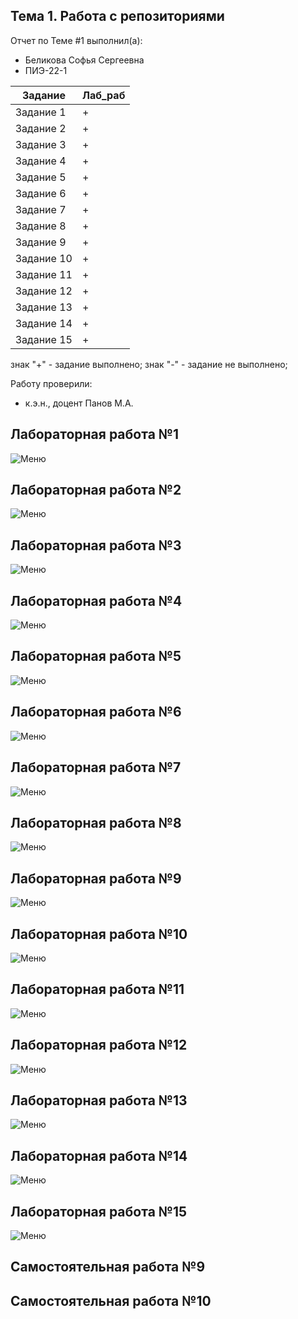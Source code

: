 ## Тема 1. Работа с репозиториями
Отчет по Теме #1 выполнил(а):
- Беликова Софья Сергеевна
- ПИЭ-22-1

| Задание | Лаб_раб |
| ------ | ------ |
| Задание 1 | + |
| Задание 2 | + | 
| Задание 3 | + |
| Задание 4 | + |
| Задание 5 | + | 
| Задание 6 | + | 
| Задание 7 | + | 
| Задание 8 | + | 
| Задание 9 | + | 
| Задание 10 | + | 
| Задание 11 | + | 
| Задание 12 | + | 
| Задание 13 | + | 
| Задание 14 | + | 
| Задание 15 | + | 

знак "+" - задание выполнено; знак "-" - задание не выполнено;

Работу проверили:
- к.э.н., доцент Панов М.А.

## Лабораторная работа №1
![Меню](https://github.com/SSBelikova/-/blob/main/Лаб1.png)

## Лабораторная работа №2
![Меню](https://github.com/SSBelikova/-/blob/main/Лаб1_2.png)

## Лабораторная работа №3
![Меню](https://github.com/SSBelikova/-/blob/main/Лаб1_3.png)
  
## Лабораторная работа №4
![Меню](https://github.com/SSBelikova/-/blob/main/Лаб1_4.png)

## Лабораторная работа №5
![Меню](https://github.com/SSBelikova/-/blob/main/Лаб1_5.png)

## Лабораторная работа №6
![Меню](https://github.com/SSBelikova/-/blob/main/Лаб1_6.png)

## Лабораторная работа №7
![Меню](https://github.com/SSBelikova/-/blob/main/Лаб1_7.png)

## Лабораторная работа №8
![Меню](https://github.com/SSBelikova/-/blob/main/Лаб1_8.png)

## Лабораторная работа №9
![Меню](https://github.com/SSBelikova/-/blob/main/Лаб1_9.png)

## Лабораторная работа №10
![Меню](https://github.com/SSBelikova/-/blob/main/Лаб1_10.png)

## Лабораторная работа №11
![Меню](https://github.com/SSBelikova/-/blob/main/Лаб1_11.png)
  
## Лабораторная работа №12
![Меню](https://github.com/SSBelikova/-/blob/main/Лаб1_12.png)

## Лабораторная работа №13
![Меню](https://github.com/SSBelikova/-/blob/main/Лаб1_13.png)
  
## Лабораторная работа №14
![Меню](https://github.com/SSBelikova/-/blob/main/Лаб1_14.png)
  
## Лабораторная работа №15
![Меню](https://github.com/SSBelikova/-/blob/main/Лаб1_15.png)
  

  
## Самостоятельная работа №9

  
## Самостоятельная работа №10

